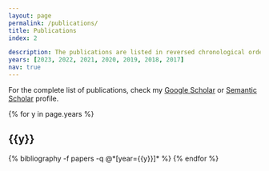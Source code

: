 ```yaml
---
layout: page
permalink: /publications/
title: Publications
index: 2

description: The publications are listed in reversed chronological order.
years: [2023, 2022, 2021, 2020, 2019, 2018, 2017]
nav: true
---
```


For the complete list of publications, check my [Google Scholar](https://scholar.google.gr/citations?user=nP81eYkAAAAJ&hl=el&authuser=1) or [Semantic Scholar](https://www.semanticscholar.org/author/Christos-Baziotis/40928701?sort=total-citations) profile.

<div class="publications">

{% for y in page.years %}
  <h2 class="year">{{y}}</h2>
  {% bibliography -f papers -q @*[year={{y}}]* %}
{% endfor %}

</div>

